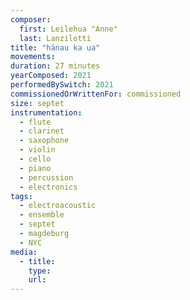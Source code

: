 ```yaml
---
composer:
  first: Leilehua "Anne"
  last: Lanzilotti
title: "hānau ka ua"
movements:
duration: 27 minutes
yearComposed: 2021
performedBySwitch: 2021
commissionedOrWrittenFor: commissioned
size: septet
instrumentation:
  - flute
  - clarinet
  - saxophone
  - violin
  - cello
  - piano
  - percussion
  - electronics
tags:
  - electroacoustic
  - ensemble
  - septet
  - magdeburg
  - NYC
media:
  - title:
    type:
    url:
---
```

